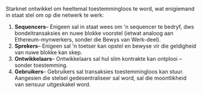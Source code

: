 Starknet ontwikkel om heeltemal toestemmingloos te word, wat enigiemand in staat stel om op die netwerk te werk:

1. **Sequencers**– Enigeen sal in staat wees om 'n sequencer te bedryf, dws bondeltransaksies en nuwe blokke voorstel (ietwat analoog aan Ethereum-mynwerkers, sonder die Bewys van Werk-deel).
2. **Sprekers**– Enigeen sal 'n toetser kan opstel en bewyse vir die geldigheid van nuwe blokke kan skep.
3. **Ontwikkelaars**– Ontwikkelaars sal hul slim kontrakte kan ontplooi – sonder toestemming.
4. **Gebruikers**– Gebruikers sal transaksies toestemmingloos kan stuur. Aangesien die stelsel gedesentraliseer sal word, sal die moontlikheid van sensuur uitgeskakel word.